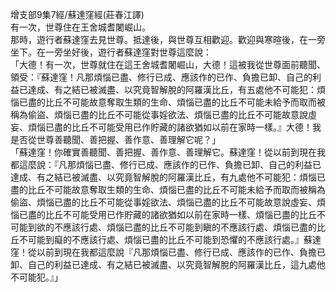增支部9集7經/蘇達窪經(莊春江譯)  
有一次，世尊住在王舍城耆闍崛山。  
那時，遊行者蘇達窪去見世尊。抵達後，與世尊互相歡迎。歡迎與寒暄後，在一旁坐下。在一旁坐好後，遊行者蘇達窪對世尊這麼說：  
「大德！有一次，世尊就住在這王舍城耆闍崛山，大德！這被我從世尊面前聽聞、領受：『蘇達窪！凡那煩惱已盡、修行已成、應該作的已作、負擔已卸、自己的利益已達成、有之結已被滅盡、以究竟智解脫的阿羅漢比丘，有五處他不可能犯：煩惱已盡的比丘不可能故意奪取生類的生命、煩惱已盡的比丘不可能未給予而取而被稱為偷盜、煩惱已盡的比丘不可能從事婬欲法、煩惱已盡的比丘不可能故意說虛妄、煩惱已盡的比丘不可能受用已作貯藏的諸欲猶如以前在家時一樣。』大德！我是否從世尊善聽聞、善把握、善作意、善理解它呢？」  
「蘇達窪！你確實善聽聞、善把握、善作意、善理解它。蘇達窪！從以前到現在我都這麼說：『凡那煩惱已盡、修行已成、應該作的已作、負擔已卸、自己的利益已達成、有之結已被滅盡、以究竟智解脫的阿羅漢比丘，有九處他不可能犯：煩惱已盡的比丘不可能故意奪取生類的生命、煩惱已盡的比丘不可能未給予而取而被稱為偷盜、煩惱已盡的比丘不可能從事婬欲法、煩惱已盡的比丘不可能故意說虛妄、煩惱已盡的比丘不可能受用已作貯藏的諸欲猶如以前在家時一樣、煩惱已盡的比丘不可能到欲的不應該行處、煩惱已盡的比丘不可能到瞋的不應該行處、煩惱已盡的比丘不可能到癡的不應該行處、煩惱已盡的比丘不可能到恐懼的不應該行處。』蘇達窪！從以前到現在我都這麼說『凡那煩惱已盡、修行已成、應該作的已作、負擔已卸、自己的利益已達成、有之結已被滅盡、以究竟智解脫的阿羅漢比丘，這九處他不可能犯。』」  
  
  
